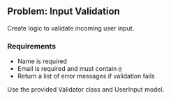 ## Problem: Input Validation

Create logic to validate incoming user input.

### Requirements
- Name is required
- Email is required and must contain `@`
- Return a list of error messages if validation fails

Use the provided Validator class and UserInput model.